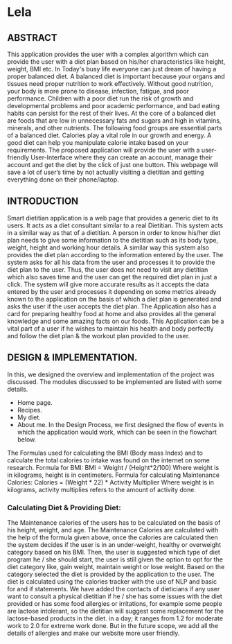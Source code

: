 # Lela

## ABSTRACT
This application provides the user with a complex algorithm which can provide the user with a diet plan based on his/her characteristics like height, weight, BMI etc. In Today's busy life everyone can just dream of having a proper balanced diet. A balanced diet is important because your organs and tissues need proper nutrition to work effectively. Without good nutrition, your body is more prone to disease, infection, fatigue, and poor performance. Children with a poor diet run the risk of growth and developmental problems and poor academic performance, and bad eating habits can persist for the rest of their lives. At the core of a balanced diet are foods that are low in unnecessary fats and sugars and high in vitamins, minerals, and other nutrients. The following food groups are essential parts of a balanced diet. Calories play a vital role in our growth and energy. A good diet can help you manipulate calorie intake based on your requirements. The proposed application will provide the user with a user-friendly User-Interface where they can create an account, manage their account and get the diet by the click of just one button. This webpage will save a lot of user’s time by not actually visiting a dietitian and getting everything done on their phone/laptop.

## INTRODUCTION
Smart dietitian application is a web page that provides a generic diet to its users. It acts as a diet consultant similar to a real Dietitian. This system acts in a similar way as that of a dietitian. A person in order to know his/her diet plan needs to give some information to the dietitian such as its body type, weight, height and working hour details. A similar way this system also provides the diet plan according to the information entered by the user. The system asks for all his data from the user and processes it to provide the diet plan to the user. Thus, the user does not need to visit any dietitian which also saves time and the user can get the required diet plan in just a click. The system will give more accurate results as it accepts the data entered by the user and processes it depending on some metrics already known to the application on the basis of which a diet plan is generated and asks the user if the user accepts the diet plan. The Application also has a card for preparing healthy food at home and also provides all the general knowledge and some amazing facts on our foods. This Application can be a vital part of a user if he wishes to maintain his health and body perfectly and follow the diet plan & the workout plan provided to the user.

## DESIGN & IMPLEMENTATION.
In this, we designed the overview and implementation of the project was discussed. The modules discussed to be implemented are listed with some details.  
* Home page.
* Recipes.
* My diet.
* About me.
In the Design Process, we first designed the flow of events in which the application would work, which can be seen in the flowchart below. 

The Formulas used for calculating the BMI (Body mass Index) and to calculate the total calories to intake was found on the internet on some research. 
Formula for BMI: BMI = Weight / (Height*2/100) 
Where weight is in kilograms, height is in centimeters. 
Formula for calculating Maintenance Calories: 
Calories = (Weight * 22) * Activity Multiplier 
Where weight is in kilograms, activity multiplies refers to the amount of activity done. 

### Calculating Diet & Providing Diet: 
The Maintenance calories of the users has to be calculated on the basis of his height, weight, and age. The Maintenance Calories are calculated with the help of the formula given above, once the calories are calculated then the system decides if the user is in an under-weight, healthy or overweight category based on his BMI. Then, the user is  suggested which type of diet program he / she should start, the user is still given the option to opt for the diet category like, gain weight, maintain weight or lose weight. Based on the category selected the diet is provided by the application to the user. The diet is calculated using the calories tracker with the use of NLP and basic for and if statements. We have added the contacts of dieticians if any user want to consult a physical dietitian if he / she has some issues with the diet provided or has some food allergies or irritations, for example some people are lactose intolerant, so the dietitian will suggest some replacement for the lactose-based products in the diet. in a day; it ranges from 1.2 for moderate work to 2.0 for extreme work done. But in the future scope, we add all the details of allergies and make our website more user friendly.
